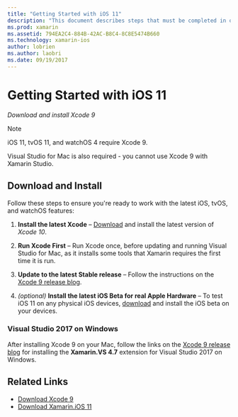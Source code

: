 ```yaml
---
title: "Getting Started with iOS 11"
description: "This document describes steps that must be completed in order to get started developing iOS 11 Apps. It discusses how to download Xcode and update Visual Studio 2019."
ms.prod: xamarin
ms.assetid: 794EA2C4-884B-42AC-B8C4-8C8E5474B660
ms.technology: xamarin-ios
author: lobrien
ms.author: laobri
ms.date: 09/19/2017
---
```


# Getting Started with iOS 11

_Download and install Xcode 9_

> [!NOTE]
> iOS 11, tvOS 11, and watchOS 4 require Xcode 9.
>
> Visual Studio for Mac is also required - you cannot use Xcode 9 with Xamarin Studio.

## Download and Install

Follow these steps to ensure you're ready to work with the latest iOS, tvOS, and watchOS features:

1. **Install the latest Xcode** – [Download](https://developer.apple.com/download/) and install the latest version of _Xcode 10_.

2. **Run Xcode First** – Run Xcode once, before updating and running Visual Studio for Mac, as it installs some tools that Xamarin requires the first time it is run.

3. **Update to the latest Stable release** – Follow the instructions on the [Xcode 9 release blog](https://releases.xamarin.com/stable-release-15-3-5-with-xcode-9-support/).

4. _(optional)_ **Install the latest iOS Beta for real Apple Hardware** – To test iOS 11 on any physical iOS devices, [download](https://developer.apple.com/download/) and install the iOS beta on your devices.


### Visual Studio 2017 on Windows

After installing Xcode 9 on your Mac, follow the links on the [Xcode 9 release blog](https://releases.xamarin.com/stable-release-15-3-5-with-xcode-9-support/) for installing the **Xamarin.VS 4.7** extension for Visual Studio 2017 on Windows.


## Related Links

- [Download Xcode 9](https://developer.apple.com/download/)
- [Download Xamarin.iOS 11](https://releases.xamarin.com/stable-release-15-3-5-with-xcode-9-support/)
